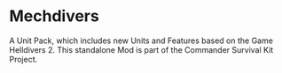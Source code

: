 # Mechdivers
A Unit Pack, which includes new Units and Features based on the Game Helldivers 2. This standalone Mod is part of the Commander Survival Kit Project.

